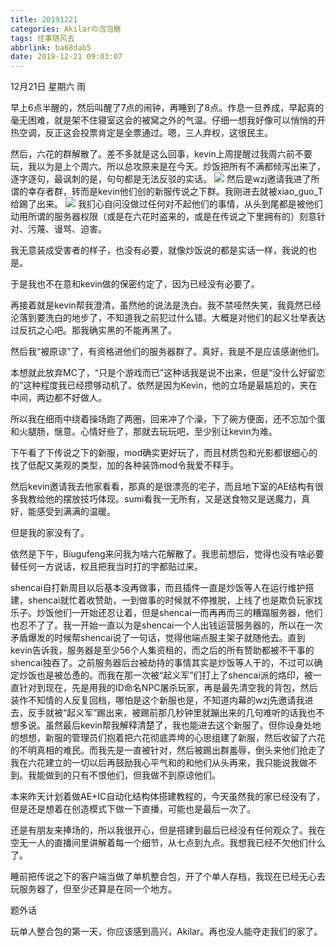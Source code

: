 ```yaml
---
title: 20191221
categories: Akilarの泡泡糖
tags: 往事随风去
abbrlink: ba68dab5
date: 2019-12-21 09:03:07
---
```


12月21日 星期六 雨

早上6点半醒的，然后叫醒了7点的闹钟，再睡到了8点。作息一旦养成，早起真的毫无困难，就是架不住寝室这会的被窝之外的气温。仔细一想我好像可以悄悄的开热空调，反正这会投票肯定是全票通过。嗯，三人弃权，这很民主。

然后，六花的群解散了。差不多就是这么回事，kevin上周提醒过我周六前不要玩，我以为是上个周六。所以总攻原来是在今天。炒饭把所有不满都倾泻出来了，逐字逐句，最讽刺的是，句句都是无法反驳的实话。
![](http://akilar-1259097125.cos.ap-shanghai.myqcloud.com/201912/20191225091147376.png)
然后是wzj邀请我进了所谓的幸存者群，转而是kevin他们创的新服传说之下群。我刚进去就被xiao_guo_T给踢了出来。
![](http://akilar-1259097125.cos.ap-shanghai.myqcloud.com/201912/20191225091451151.png)
我扪心自问没做过任何对不起他们的事情，从头到尾都是被他们动用所谓的服务器权限（或是在六花时盗来的，或是在传说之下里拥有的）刻意针对、污蔑、谩骂、迫害。

我无意装成受害者的样子，也没有必要，就像炒饭说的都是实话一样，我说的也是。

于是我也不在意和kevin做的保密约定了，因为已经没有必要了。

再接着就是kevin帮我澄清，虽然他的说法是洗白。我不禁哑然失笑，我竟然已经沦落到要洗白的地步了，不知道我之前犯过什么错。大概是对他们的起义壮举表达过反抗之心吧。那我确实黑的不能再黑了。

然后我“被原谅”了，有资格进他们的服务器群了。真好，我是不是应该感谢他们。

本想就此放弃MC了，“只是个游戏而已”这种话我是说不出来，但是“没什么好留恋的”这种程度我已经攒够动机了。依然是因为Kevin，他的立场是最尴尬的，夹在中间，两边都不好做人。

所以我在细雨中绕着操场跑了两圈，回来冲了个澡，下了碗方便面，还不忘加个蛋和火腿肠，惬意。心情好些了，那就去玩玩吧，至少别让kevin为难。

下午看了下传说之下的新服，mod确实更好玩了，而且材质包和光影都很细心的找了低配又美观的类型，加的各种装饰mod令我爱不释手。

然后kevin邀请我去他家看看，那真的是很漂亮的宅子，而且地下室的AE结构有很多我教给他的摆放技巧体现。sumi看我一无所有，又是送食物又是送魔力，真好，能感受到满满的温暖。

但是我的家没有了。

依然是下午，Biugufeng来问我为啥六花解散了。我思前想后，觉得也没有啥必要替任何一方说话，权且把我当时打的字都贴过来。

<div class="note default"><p>shencai自打新周目以后基本没再做事，而且插件一直是炒饭等人在运行维护搭建，shencai就忙着收赞助，一到做事的时候就不停推脱，上线了也是欺负玩家找乐子。炒饭他们一开始还忍让着，但是shencai一而再再而三的糟蹋服务器，他们也忍不了了。我一开始一直以为是shencai一个人出钱运营服务器的，所以在一次矛盾爆发的时候帮shencai说了一句话，觉得他端点服主架子就随他去。直到kevin告诉我，服务器是至少56个人集资租的，而之后的所有赞助都被不干事的shencai独吞了。之前服务器后台被劫持的事情其实是炒饭等人干的，不过可以确定炒饭也是被怂恿的。而我在那一次被“起义军”们打上了shencai派的烙印，被一直针对到现在，先是用我的ID命名NPC屠杀玩家，再是最先清空我的背包，然后装作不知情的人反复回档，哪怕是这个新服也是，不知道内幕的wzj先邀请我进去，反手就被“起义军”踢出来，被踢前那几秒钟里就蹦出来的几句难听的话我也不想多说。虽然最后kevin帮我解释清楚了，我也能进去这个新服了。但你设身处地的想想，新服的管理员们抱着把六花彻底弄垮的心思组建了新服，然后收留了六花的不明真相的难民。而我先是一直被针对，然后被踢出群羞辱，倒头来他们抢走了我在六花建立的一切以后再鼓励我心平气和的和他们从头再来，我只能说我做不到。我能做到的只有不恨他们，但我做不到原谅他们。</p></div>

本来昨天计划着做AE+IC自动化结构体搭建教程的，今天虽然我的家已经没有了，但是还是想着在创造模式下做一下直播，可能也是最后一次了。

还是有朋友来捧场的，所以我很开心，但是搭建到最后已经没有任何观众了。我在空无一人的直播间里讲解着每一个细节，从七点到九点。我想我已经不欠他们什么了。

睡前把传说之下的客户端当做了单机整合包，开了个单人存档，我现在已经无心去玩服务器了，但至少还算是在同一个地方。

题外话

玩单人整合包的第一天，你应该感到高兴，Akilar。再也没人能夺走我们的家了。
